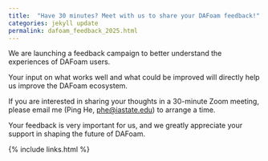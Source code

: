 ```yaml
---
title:  "Have 30 minutes? Meet with us to share your DAFoam feedback!"
categories: jekyll update
permalink: dafoam_feedback_2025.html
---
```


We are launching a feedback campaign to better understand the experiences of DAFoam users.  

Your input on what works well and what could be improved will directly help us improve the DAFoam ecosystem.  

If you are interested in sharing your thoughts in a 30-minute Zoom meeting, please email me (Ping He, phe@iastate.edu) to arrange a time.  

Your feedback is very important for us, and we greatly appreciate your support in shaping the future of DAFoam.  

{% include links.html %}
